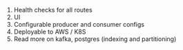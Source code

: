 1. Health checks for all routes
2. UI 
3. Configurable producer and consumer configs
4. Deployable to AWS / K8S
5. Read more on kafka, postgres (indexing and partitioning) 